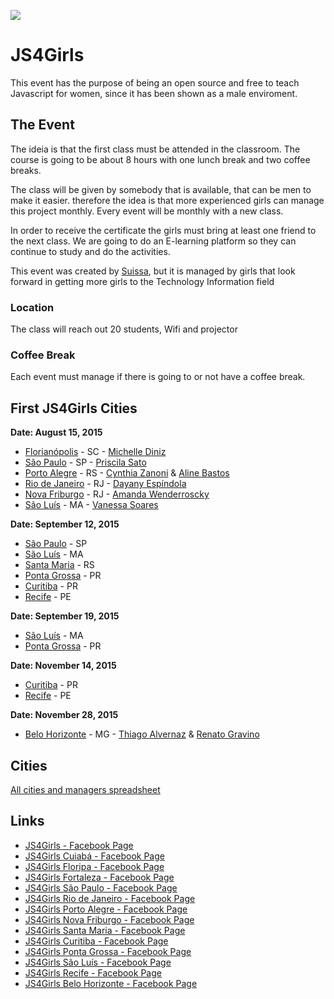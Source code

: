 ![](https://raw.githubusercontent.com/Webschool-io/js4girls/master/divulga/facebook/page-avatar-model.png)

# JS4Girls

This event has the purpose of being an open source and free to teach Javascript for women, since it has been shown as a male enviroment.

## The Event

The ideia is that the first class must be attended in the classroom. The course is going to be about 8 hours with one lunch break and two coffee breaks.

The class will be given by somebody that is available, that can be men to make it easier. therefore the idea is that more experienced girls can manage this project monthly. Every event will be monthly with a new class.

In order to receive the certificate the girls must bring at least one friend to the next class.
We are going to do an E-learning platform so they can continue to study and do the activities.

This event was created by [Suissa](https://fb.com/suissa), but it is managed by girls that look forward in getting more girls to the Technology Information field

### Location
The class will reach out 20 students, Wifi and projector

### Coffee Break

Each event must manage if there is going to or not have a coffee break.

## First JS4Girls Cities

**Date: August 15, 2015**

- [Florianópolis](https://www.facebook.com/JS4GirlsFloripa) - SC - [Michelle Diniz](https://github.com/MichelleDiniz)
- [São Paulo](https://www.facebook.com/JS4GirlsSampa) - SP - [Priscila Sato](https://github.com/mayogax)
- [Porto Alegre](https://www.facebook.com/js4girlsportoalegre) - RS - [Cynthia Zanoni](https://github.com/cyz) & [Aline Bastos](https://github.com/alinebastos)
- [Rio de Janeiro](https://www.facebook.com/JS4GirlsRio) - RJ - [Dayany Espíndola](https://github.com/dayanyrec)
- [Nova Friburgo](https://www.facebook.com/JS4GirlsNovaFriburgo) - RJ - [Amanda Wenderroscky]()
- [São Luís](https://www.facebook.com/JS4GirlsSaoLuis) - MA - [Vanessa Soares](https://www.facebook.com/vanessa.soares123)

**Date: September 12, 2015**
- [São Paulo](https://www.facebook.com/JS4GirlsSampa) - SP
- [São Luís](https://www.facebook.com/JS4Girls.PontaGrossa) - MA
- [Santa Maria](https://www.facebook.com/JS4Girls.Brasil.SantaMaria) - RS
- [Ponta Grossa](https://www.facebook.com/JS4Girls.PontaGrossa) - PR
- [Curitiba](https://www.facebook.com/JS4Girls.Curitiba) - PR
- [Recife](https://www.facebook.com/JS4Girls-Recife-1643345152589209/) - PE


**Date: September 19, 2015**
- [São Luís](https://www.facebook.com/JS4Girls.PontaGrossa) - MA
- [Ponta Grossa](https://www.facebook.com/JS4Girls.PontaGrossa) - PR

**Date: November 14, 2015**
- [Curitiba](https://www.facebook.com/JS4Girls.Curitiba) - PR
- [Recife](https://www.facebook.com/JS4Girls-Recife-1643345152589209/) - PE

**Date: November 28, 2015**
- [Belo Horizonte](https://www.facebook.com/JS4Girls-Belo-Horizonte-1621761758078215) - MG - [Thiago Alvernaz](https://www.facebook.com/thiagoalvernaz) & [Renato Gravino](https://www.facebook.com/renato.gravino)

## Cities
[All cities and managers spreadsheet](https://docs.google.com/spreadsheets/d/1WXHcy_hZi766Se7GVjC18XjM7DrE4PFlZ3T5Ls3c4tY/edit?usp=sharing)


## Links

- [JS4Girls - Facebook Page](https://www.facebook.com/js4girls)
- [JS4Girls Cuiabá - Facebook Page](https://www.facebook.com/JS4Girls-Cuiabá-1617651935168412/)
- [JS4Girls Floripa - Facebook Page](https://www.facebook.com/JS4GirlsFloripa)
- [JS4Girls Fortaleza - Facebook Page](https://www.facebook.com/JS4GirlsFortaleza)
- [JS4Girls São Paulo - Facebook Page](https://www.facebook.com/JS4GirlsSampa)
- [JS4Girls Rio de Janeiro - Facebook Page](https://www.facebook.com/JS4GirlsRio)
- [JS4Girls Porto Alegre - Facebook Page](https://www.facebook.com/js4girlsportoalegre)
- [JS4Girls Nova Friburgo - Facebook Page](https://www.facebook.com/JS4GirlsNovaFriburgo)
- [JS4Girls Santa Maria - Facebook Page](https://www.facebook.com/JS4Girls.Brasil.SantaMaria)
- [JS4Girls Curitiba - Facebook Page](https://www.facebook.com/JS4Girls.Curitiba)
- [JS4Girls Ponta Grossa - Facebook Page](https://www.facebook.com/JS4Girls.PontaGrossa)
- [JS4Girls São Luís - Facebook Page](https://www.facebook.com/JS4GirlsSaoLuis)
- [JS4Girls Recife - Facebook Page](https://www.facebook.com/JS4Girls-Recife-1643345152589209/)
- [JS4Girls Belo Horizonte - Facebook Page](https://www.facebook.com/JS4Girls-Belo-Horizonte-1621761758078215)

